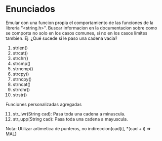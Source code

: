# Enunciados

Emular con una funcion propia el comportamiento de las funciones de la libreria "<string.h>". Buscar informacion en la documentacion sobre como se comporta no solo en los 
casos comunes, si no en los casos limites tambien. Ej: ¿Qué sucede si le paso una cadena vacia?

1. strlen()
2. strcat()
3. strchr()
4. strcmp()
5. strncmp()
6. strcpy()
7. strncpy()
8. strncat()
9. strrchr()
10. strstr()

Funciones personalizadas agregadas

11. str_lwr(String cad): Pasa toda una cadena a minuscula.
12. str_upp(String cad): Pasa toda una cadena a mayuscula.

Nota: Utilizar artimetica de punteros, no indireccion(cad[i], *(cad + i) => MAL)
